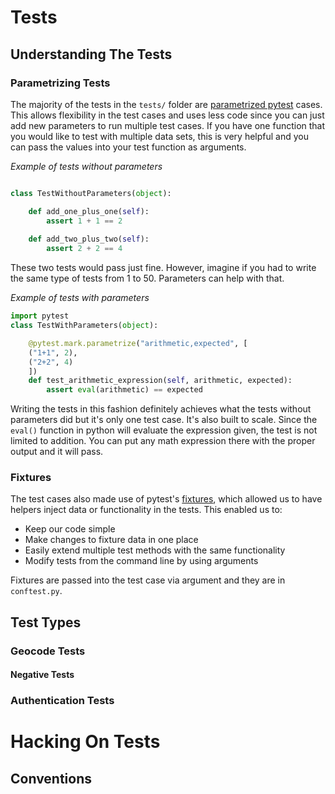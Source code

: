 # Tests

## Understanding The Tests

### Parametrizing Tests

The majority of the tests in the `tests/` folder are [parametrized pytest](https://docs.pytest.org/en/latest/parametrize.html) cases. This allows flexibility in the test
cases and uses less code since you can just add new parameters to run multiple test cases. If you have one function that you would like to test with multiple data sets, this 
is very helpful and you can pass the values into your test function as arguments.

*Example of tests without parameters*

```python

class TestWithoutParameters(object):

    def add_one_plus_one(self):
        assert 1 + 1 == 2
        
    def add_two_plus_two(self):
        assert 2 + 2 == 4

```

These two tests would pass just fine. However, imagine if you had to write the same type of tests from 1 to 50. Parameters can help with that.

*Example of tests with parameters*


```python
import pytest
class TestWithParameters(object):

    @pytest.mark.parametrize("arithmetic,expected", [
    ("1+1", 2),
    ("2+2", 4)
    ])
    def test_arithmetic_expression(self, arithmetic, expected):
        assert eval(arithmetic) == expected
```

Writing the tests in this fashion definitely achieves what the tests without parameters did
but it's only one test case. It's also built to scale. Since the `eval()` function in python
will evaluate the expression given, the test is not limited to 
addition. You can put any math expression there with the proper output and it will pass.

### Fixtures

The test cases also made use of pytest's [fixtures](https://docs.pytest.org/en/latest/fixture.html), which allowed us to have helpers inject data or functionality in the tests.
This enabled us to:

* Keep our code simple
* Make changes to fixture data in one place 
* Easily extend multiple test methods with the same functionality
* Modify tests from the command line by using arguments

Fixtures are passed into the test case via argument and they are in `conftest.py`.

## Test Types

### Geocode Tests

#### Negative Tests

### Authentication Tests

# Hacking On Tests

## Conventions
